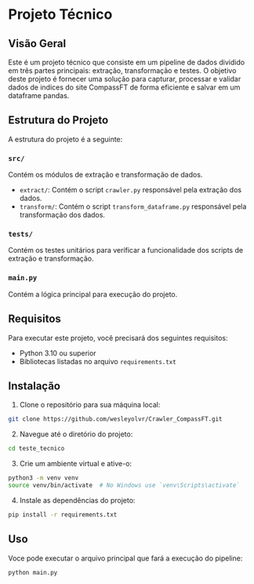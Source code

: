 # Projeto Técnico

## Visão Geral

Este é um projeto técnico que consiste em um pipeline de dados dividido em três partes principais: extração, transformação e testes. O objetivo deste projeto é fornecer uma solução para capturar, processar e validar dados de indices do site CompassFT de forma eficiente e salvar em um dataframe pandas.

## Estrutura do Projeto

A estrutura do projeto é a seguinte:


### `src/`

Contém os módulos de extração e transformação de dados.

- `extract/`: Contém o script `crawler.py` responsável pela extração dos dados.
- `transform/`: Contém o script `transform_dataframe.py` responsável pela transformação dos dados.

### `tests/`

Contém os testes unitários para verificar a funcionalidade dos scripts de extração e transformação.


### `main.py`

Contém a lógica principal para execução do projeto.


## Requisitos

Para executar este projeto, você precisará dos seguintes requisitos:

- Python 3.10 ou superior
- Bibliotecas listadas no arquivo `requirements.txt`

## Instalação

1. Clone o repositório para sua máquina local:

```bash
git clone https://github.com/wesleyolvr/Crawler_CompassFT.git
```
2. Navegue até o diretório do projeto:
```bash
cd teste_tecnico
```
3. Crie um ambiente virtual e ative-o:
```bash
python3 -m venv venv
source venv/bin/activate  # No Windows use `venv\Scripts\activate`
```
4. Instale as dependências do projeto:
```bash
pip install -r requirements.txt
```

## Uso

Voce pode executar o arquivo principal que fará a execução do pipeline:

```bash
python main.py
```